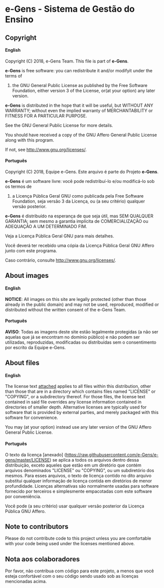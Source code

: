 # e-Gens - Sistema de Gestão do Ensino

## Copyright

#### English

Copyright (C) 2018, e-Gens Team. This file is part of **e-Gens**.

**e-Gens** is free software: you can redistribute it and/or modifyit under the terms of 

   1. the GNU General Public License as published by the Free Software Foundation, either version 3 of the License, or(at your option) any later version.

**e-Gens** is distributed in the hope that it will be useful, but WITHOUT ANY WARRANTY; without even the implied warranty of MERCHANTABILITY or FITNESS FOR A PARTICULAR PURPOSE.

See the GNU General Public License for more details.

You should have received a copy of the GNU Affero General Public License along with this program.

If not, see <http://www.gnu.org/licenses/>.

#### Português

Copyright (C) 2018, Equipe e-Gens. Este arquivo é parte do Projeto **e-Gens**.

**e-Gens** é um software livre: você pode redistribuí-lo e/ou modificá-lo sob os termos de

   1. a Licença Pública Geral GNU como publicada pela Free Software Foundation, seja versão 3 da Licença, ou (a seu critério) qualquer versão posterior.

**e-Gens** é distribuído na esperança de que seja útil, mas SEM QUALQUER GARANTIA; sem mesmo a garantia implícita de COMERCIALIZAÇÃO ou ADEQUAÇÃO A UM DETERMINADO FIM.

Veja a Licença Pública Geral GNU para mais detalhes.

Você deverá ter recebido uma cópia da Licença Pública Geral GNU Affero junto com este programa.

Caso contrário, consulte <http://www.gnu.org/licenses/>.


## About images

#### English

**NOTICE**: All images on this site are legally protected (other than those already in the public domain) and may not be used, reproduced, modified or distributed without the written consent of the e-Gens Team.

#### Português

**AVISO**: Todas as imagens deste site estão legalmente protegidas (a não ser aquelas que já se encontram no domínio público) e não podem ser utilizadas, reproduzidas, modificadas ou distribuídas sem o consentimento por escrito da Equipe e-Gens.

## About files

#### English

The license text [attached](https://raw.githubusercontent.com/e-Gens/e-gens/master/LICENSE) applies to all files within this distribution, other than those that are in a directory which contains files named "LICENSE" or "COPYING", or a subdirectory thereof. For those files, the license text contained in said file overrides any license information contained in directories of smaller depth. Alternative licenses are typically used for software that is provided by external parties, and merely packaged with this software for convenience.

You may (at your option) instead use any later version of the GNU Affero General Public License.

#### Português

O texto da licença [anexado] (https://raw.githubusercontent.com/e-Gens/e-gens/master/LICENSE) se aplica a todos os arquivos dentro dessa distribuição, exceto aqueles que estão em um diretório que contém arquivos denominados "LICENSE" ou "COPYING", ou um subdiretório dos mesmos. Para esses arquivos, o texto de licença contido no dito arquivo substitui qualquer informação de licença contida em diretórios de menor profundidade. Licenças alternativas são normalmente usadas para software fornecido por terceiros e simplesmente empacotadas com este software por conveniência.

Você pode (a seu critério) usar qualquer versão posterior da Licença Pública GNU Affero.

## Note to contributors

Please do not contribute code to this project unless you are comfortable with your code being used under the licenses mentioned above.

## Nota aos colaboradores

Por favor, não contribua com código para este projeto, a menos que você esteja confortável com o seu código sendo usado sob as licenças mencionadas acima.